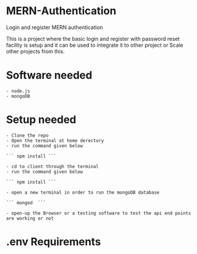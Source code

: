 # MERN-Authentication

Login and register MERN authentication

This is a project where the basic login and register with password reset facility is setup and it can be used to integrate it to other project or Scale other projects from this.

# Software needed

    - node.js
    - mongoDB

# Setup needed

    - Clone the repo
    - Open the terminal at home derectory
    - run the command given below

    ``` npm install ```

    - cd to client through the terminal
    - run the command given below

    ``` npm install ```

    - open a new terminal in order to run the mongoDB database

    ``` mongod  ```

    - open-up the Browser or a testing software to test the api end points are working or not

# .env Requirements
